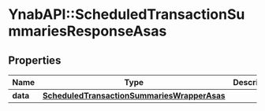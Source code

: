 # YnabAPI::ScheduledTransactionSummariesResponseAsas

## Properties
Name | Type | Description | Notes
------------ | ------------- | ------------- | -------------
**data** | [**ScheduledTransactionSummariesWrapperAsas**](ScheduledTransactionSummariesWrapperAsas.md) |  | 


